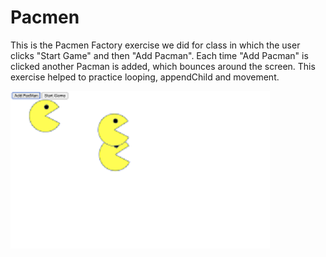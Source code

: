 # Pacmen
This is the Pacmen Factory exercise we did for class in which the user clicks "Start Game" and then "Add Pacman".  Each time "Add Pacman" is clicked another Pacman is added, which bounces around the screen. This exercise helped to practice looping, appendChild and movement. 

![PacmenFactoryPic](PacmenFactoryPic.png)
